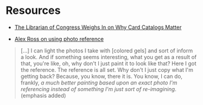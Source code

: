 # Resources

* [The Librarian of Congress Weighs In on Why Card Catalogs Matter](https://www.smithsonianmag.com/arts-culture/librarian-congress-weighs-why-card-catalogs-matter-180963371/)

* [Alex Ross on using photo reference](https://youtu.be/0k0O8jp3SkA?feature=shared&t=16)

> [...] I can light  the photos I take with [colored gels] and sort of inform a look. And if something seems interesting, what you get as a result of that, you're like, oh, why don't I just paint it to look like that? Here I got the reference. The reference is all set. Why don't I just copy what I'm getting back?
> Because, you know, there it is. You know, I can do, frankly, _a much better painting based upon an exact photo I'm referencing instead of something I'm just sort of re-imagining_. (emphasis added)
